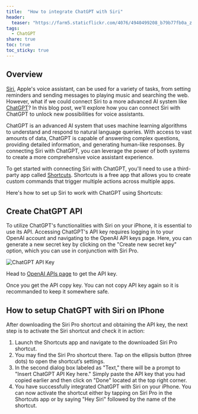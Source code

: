 ```yaml
---
title:  "How to integrate ChatGPT with Siri"
header:
  teaser: "https://farm5.staticflickr.com/4076/4940499208_b79b77fb0a_z.jpg"
tags:
  - ChatGPT
share: true
toc: true
toc_sticky: true
---
```


## Overview

[Siri](https://www.apple.com/in/siri/), Apple's voice assistant, can be used for a variety of tasks, from setting reminders and sending messages to playing music and searching the web. However, what if we could connect Siri to a more advanced AI system like [ChatGPT](https://openai.com/blog/chatgpt)? In this blog post, we'll explore how you can connect Siri with ChatGPT to unlock new possibilities for voice assistants.

ChatGPT is an advanced AI system that uses machine learning algorithms to understand and respond to natural language queries. With access to vast amounts of data, ChatGPT is capable of answering complex questions, providing detailed information, and generating human-like responses. By connecting Siri with ChatGPT, you can leverage the power of both systems to create a more comprehensive voice assistant experience.

To get started with connecting Siri with ChatGPT, you'll need to use a third-party app called [Shortcuts](https://apps.apple.com/us/app/shortcuts/id915249334). Shortcuts is a free app that allows you to create custom commands that trigger multiple actions across multiple apps. 

Here's how to set up Siri to work with ChatGPT using Shortcuts:

## Create ChatGPT API

To utilize ChatGPT's functionalities with Siri on your iPhone, it is essential to use its API. Accessing ChatGPT's API key requires logging in to your OpenAI account and navigating to the OpenAI API keys page. Here, you can generate a new secret key by clicking on the "Create new secret key" option, which you can use in conjunction with Siri Pro.

<img src="{{ site.url }}{{ site.baseurl }}/assets/images/chatgpt-api.png" alt="ChatGPT API Key">

Head to [OpenAI APIs page](https://platform.openai.com/account/api-keys) to get the API key.

Once you get the API copy key. You can not copy API key again so it is recommanded to keep it somewhere safe.

## How to setup ChatGPT with Siri on IPhone

After downloading the Siri Pro shortcut and obtaining the API key, the next step is to activate the Siri shortcut and check it in action:

1. Launch the Shortcuts app and navigate to the downloaded Siri Pro shortcut.
2. You may find the Siri Pro shortcut there. Tap on the ellipsis button (three dots) to open the shortcut’s settings.
3. In the second dialog box labeled as "Text," there will be a prompt to "Insert ChatGPT API Key here." Simply paste the API key that you had copied earlier and then click on "Done" located at the top right corner.
4. You have successfully integrated ChatGPT with Siri on your iPhone. You can now activate the shortcut either by tapping on Siri Pro in the Shortcuts app or by saying "Hey Siri" followed by the name of the shortcut.








